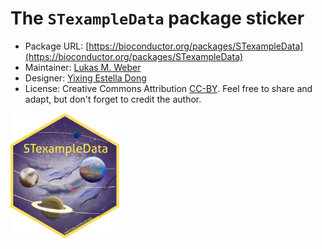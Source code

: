 # The `STexampleData` package sticker

* Package URL: [https://bioconductor.org/packages/STexampleData](https://bioconductor.org/packages/STexampleData)
* Maintainer: [Lukas M. Weber](https://github.com/lmweber)
* Designer: [Yixing Estella Dong](https://github.com/estellad)
* License: Creative Commons Attribution
[CC-BY](https://creativecommons.org/licenses/by/2.0/). Feel free to
share and adapt, but don't forget to credit the author.

<img src=STexampleData.png height="200">
